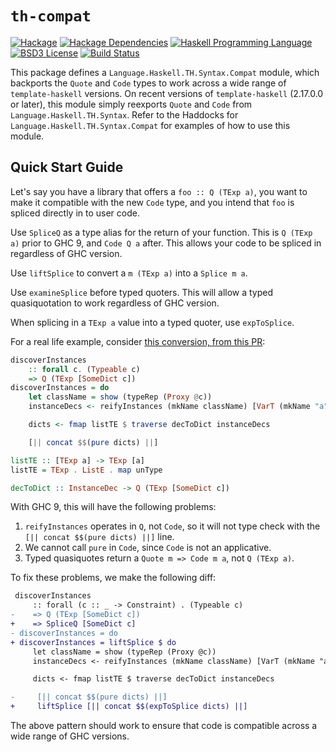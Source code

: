 # `th-compat`
[![Hackage](https://img.shields.io/hackage/v/th-compat.svg)][Hackage: th-compat]
[![Hackage Dependencies](https://img.shields.io/hackage-deps/v/th-compat.svg)](http://packdeps.haskellers.com/reverse/th-compat)
[![Haskell Programming Language](https://img.shields.io/badge/language-Haskell-blue.svg)][Haskell.org]
[![BSD3 License](http://img.shields.io/badge/license-BSD3-brightgreen.svg)][tl;dr Legal: BSD3]
[![Build Status](https://github.com/haskell-compat/th-compat/workflows/Haskell-CI/badge.svg)](https://github.com/haskell-compat/th-compat/actions?query=workflow%3AHaskell-CI)

[Hackage: th-compat]:
  http://hackage.haskell.org/package/th-compat
  "th-compat package on Hackage"
[Haskell.org]:
  http://www.haskell.org
  "The Haskell Programming Language"
[tl;dr Legal: BSD3]:
  https://tldrlegal.com/license/bsd-3-clause-license-%28revised%29
  "BSD 3-Clause License (Revised)"

This package defines a `Language.Haskell.TH.Syntax.Compat`
module, which backports the `Quote` and `Code` types to
work across a wide range of `template-haskell` versions.
On recent versions of `template-haskell` (2.17.0.0 or
later), this module simply reexports `Quote` and `Code`
from `Language.Haskell.TH.Syntax`. Refer to the Haddocks
for `Language.Haskell.TH.Syntax.Compat` for examples of
how to use this module.

## Quick Start Guide

Let's say you have a library that offers a `foo :: Q (TExp a)`,
you want to make it compatible with the new `Code` type,
and you intend that `foo` is spliced directly in to user code.

Use `SpliceQ` as a type alias for the return of your
function. This is `Q (TExp a)` prior to GHC 9, and `Code Q a`
after.  This allows your code to be spliced in regardless of
GHC version.

Use `liftSplice` to convert a `m (TExp a)` into a `Splice m a`.

Use `examineSplice` before typed quoters. This will allow
a typed quasiquotation to work regardless of GHC version.

When splicing in a `TExp a` value into a typed quoter, use `expToSplice`.

For a real life example, consider [this conversion, from this PR](https://github.com/parsonsmatt/discover-instances/pull/2):

```haskell
discoverInstances
    :: forall c. (Typeable c)
    => Q (TExp [SomeDict c])
discoverInstances = do
    let className = show (typeRep (Proxy @c))
    instanceDecs <- reifyInstances (mkName className) [VarT (mkName "a")]

    dicts <- fmap listTE $ traverse decToDict instanceDecs

    [|| concat $$(pure dicts) ||]

listTE :: [TExp a] -> TExp [a]
listTE = TExp . ListE . map unType

decToDict :: InstanceDec -> Q (TExp [SomeDict c])
```

With GHC 9, this will have the following problems:

1. `reifyInstances` operates in `Q`, not `Code`, so it will not type check with the `[|| concat $$(pure dicts) ||]` line.
2. We cannot call `pure` in `Code`, since `Code` is not an applicative.
3. Typed quasiquotes return a `Quote m => Code m a`, not `Q (TExp a)`.

To fix these problems, we make the following diff:

```diff
 discoverInstances
     :: forall (c :: _ -> Constraint) . (Typeable c)
-    => Q (TExp [SomeDict c])
+    => SpliceQ [SomeDict c]
- discoverInstances = do
+ discoverInstances = liftSplice $ do
     let className = show (typeRep (Proxy @c))
     instanceDecs <- reifyInstances (mkName className) [VarT (mkName "a")]

     dicts <- fmap listTE $ traverse decToDict instanceDecs

-     [|| concat $$(pure dicts) ||]
+     liftSplice [|| concat $$(expToSplice dicts) ||]
```

The above pattern should work to ensure that code is compatible across a wide range of GHC versions.
